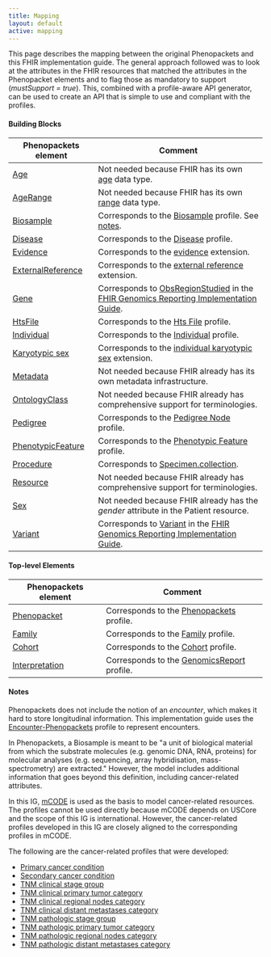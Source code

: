 ```yaml
---
title: Mapping
layout: default
active: mapping
---
```


This page describes the mapping between the original Phenopackets and this FHIR implementation guide. The general approach followed was to look at the attributes in the FHIR resources that matched the attributes in the Phenopacket elements and to flag those as mandatory to support (_mustSupport = true_). This, combined with a profile-aware API generator, can be used to create an API that is simple to use and compliant with the profiles.

#### Building Blocks

| Phenopackets element                                                                             | Comment                                                                                                       |
| ------------------------------------------------------------------------------------------------ | ------------------------------------------------------------------------------------------------------------- |
| [Age](https://phenopackets-schema.readthedocs.io/en/latest/age.html)                             | Not needed because FHIR has its own [age](https://www.hl7.org/fhir/datatypes.html#Age) data type.             |
| [AgeRange](https://phenopackets-schema.readthedocs.io/en/latest/age.html#agerange)               | Not needed because FHIR has its own [range](https://www.hl7.org/fhir/datatypes.html#Range) data type.         |
| [Biosample](https://phenopackets-schema.readthedocs.io/en/latest/biosample.html)                 | Corresponds to the [Biosample](StructureDefinition-Biosample.html) profile. See [notes](#notes).              |
| [Disease](https://phenopackets-schema.readthedocs.io/en/latest/disease.html)                     | Corresponds to the [Disease](StructureDefinition-Disease.html) profile.                                       |
| [Evidence](https://phenopackets-schema.readthedocs.io/en/latest/evidence.html)                   | Corresponds to the [evidence](StructureDefinition-evidence.html) extension.                                   |
| [ExternalReference](https://phenopackets-schema.readthedocs.io/en/latest/externalreference.html) | Corresponds to the [external reference](StructureDefinition-external-reference.html) extension.               |
| [Gene](https://phenopackets-schema.readthedocs.io/en/latest/gene.html)                           | Corresponds to [ObsRegionStudied](http://build.fhir.org/ig/HL7/genomics-reporting/region-studied.html) in the [FHIR Genomics Reporting Implementation Guide](http://build.fhir.org/ig/HL7/genomics-reporting/index.html). |
| [HtsFile](https://phenopackets-schema.readthedocs.io/en/latest/file.html)                        | Corresponds to the [Hts File](StructureDefinition-HtsFile.html) profile.                                      |
| [Individual](https://phenopackets-schema.readthedocs.io/en/latest/individual.html)               | Corresponds to the [Individual](StructureDefinition-Individual.html) profile.                                 |
| [Karyotypic sex](https://phenopackets-schema.readthedocs.io/en/latest/karyotypicsex.html)        | Corresponds to the [individual karyotypic sex](StructureDefinition-individual-karyotypic-sex.html) extension. |
| [Metadata](https://phenopackets-schema.readthedocs.io/en/latest/metadata.html)                   | Not needed because FHIR already has its own metadata infrastructure.                                          |
| [OntologyClass](https://phenopackets-schema.readthedocs.io/en/latest/ontologyclass.html)         | Not needed because FHIR already has comprehensive support for terminologies.                                  |
| [Pedigree](https://phenopackets-schema.readthedocs.io/en/latest/pedigree.html)                   | Corresponds to the [Pedigree Node](StructureDefinition-PedigreeNode.html) profile.                            |
| [PhenotypicFeature](https://phenopackets-schema.readthedocs.io/en/latest/phenotype.html)         | Corresponds to the [Phenotypic Feature](StructureDefinition-PhenotypicFeature.html) profile.                  |
| [Procedure](https://phenopackets-schema.readthedocs.io/en/latest/procedure.html)                 | Corresponds to [Specimen.collection](https://www.hl7.org/fhir/specimen-definitions.html#Specimen.collection). |
| [Resource](https://phenopackets-schema.readthedocs.io/en/latest/resource.html)                   | Not needed because FHIR already has comprehensive support for terminologies.                                  |
| [Sex](https://phenopackets-schema.readthedocs.io/en/latest/sex.html)                             | Not needed because FHIR already has the _gender_ attribute in the Patient resource.                           |
| [Variant](https://phenopackets-schema.readthedocs.io/en/latest/variant.html)                     | Corresponds to [Variant](http://build.fhir.org/ig/HL7/genomics-reporting/variant.html) in the [FHIR Genomics Reporting Implementation Guide](http://build.fhir.org/ig/HL7/genomics-reporting/index.html). |

#### Top-level Elements

| Phenopackets element                                                                       | Comment                                                                               |
| ------------------------------------------------------------------------------------------ | ------------------------------------------------------------------------------------- |
| [Phenopacket](https://phenopackets-schema.readthedocs.io/en/latest/phenopacket.html)       | Corresponds to the [Phenopackets](StructureDefinition-Phenopacket.html) profile.      |
| [Family](https://phenopackets-schema.readthedocs.io/en/latest/family.html)                 | Corresponds to the [Family](StructureDefinition-Family) profile.                      |
| [Cohort](https://phenopackets-schema.readthedocs.io/en/latest/cohort.html)                 | Corresponds to the [Cohort](StructureDefinition-Cohort) profile.                      |
| [Interpretation](https://phenopackets-schema.readthedocs.io/en/latest/interpretation.html) | Corresponds to the [GenomicsReport](StructureDefinition-GenomicsReport.html) profile. |

#### <a name="notes"></a>Notes

Phenopackets does not include the notion of an _encounter_, which makes it hard to store longitudinal information. This implementation guide uses the [Encounter-Phenopackets](StructureDefinition-Encounter-Phenopackets.html) profile to represent encounters.

In Phenopackets, a Biosample is meant to be "a unit of biological material from which the substrate molecules (e.g. genomic DNA, RNA, proteins) for molecular analyses (e.g. sequencing, array hybridisation, mass-spectrometry) are extracted." However, the model includes additional information that goes beyond this definition, including cancer-related attributes.

In this IG, [mCODE](http://standardhealthrecord.org/guides/mcode/) is used as the basis to model cancer-related resources. The profiles cannot be used directly because mCODE depends on USCore and the scope of this IG is international. However, the cancer-related profiles developed in this IG are closely aligned to the corresponding profiles in mCODE.

The following are the cancer-related profiles that were developed:

* [Primary cancer condition](StructureDefinition-PrimaryCancerCondition.html)
* [Secondary cancer condition](StructureDefinition-SecondaryCancerCondition.html)
* [TNM clinical stage group](StructureDefinition-TNMClinicalStageGroup.html)
* [TNM clinical primary tumor category](StructureDefinition-TNMClinicalPrimaryTumorCategory.html)
* [TNM clinical regional nodes category](StructureDefinition-TNMClinicalRegionalNodesCategory.html)
* [TNM clinical distant metastases category](StructureDefinition-TNMClinicalDistantMetastasesCategory.html)
* [TNM pathologic stage group](StructureDefinition-TNMPathologicStageGroup.html)
* [TNM pathologic primary tumor category](StructureDefinition-TNMPathologicPrimaryTumorCategory.html)
* [TNM pathologic regional nodes category](StructureDefinition-TNMPathologicRegionalNodesCategory.html)
* [TNM pathologic distant metastases category](StructureDefinition-TNMPathologicDistantMetastasesCategory.html)


